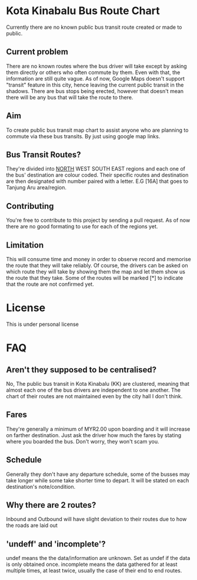# Kota Kinabalu Bus Route Chart
Currently there are no known public bus transit route created or made to public.

## Current problem
There are no known routes where the bus driver will take except by asking them directly or others who often commute by them. Even with that, the information are still quite vague. As of now, Google Maps doesn't support "transit" feature in this city, hence leaving the current public transit in the shadows. There are bus stops being erected, however that doesn't mean there will be any bus that will take the route to there.

## Aim
To create public bus transit map chart to assist anyone who are planning to commute via these bus transits. By just using google map links.

## Bus Transit Routes?
They're divided into [NORTH](North_BLUE.html) WEST SOUTH EAST regions and each one of the bus' destination are colour coded. Their specific routes and destination are then designated with number paired with a letter. E.G [16A] that goes to Tanjung Aru area/region.

## Contributing
You're free to contribute to this project by sending a pull request. As of now there are no good formating to use for each of the regions yet.

## Limitation
This will consume time and money in order to observe record and memorise the route that they will take reliably. Of course, the drivers can be asked on which route they will take by showing them the map and let them show us the route that they take. Some of the routes will be marked [*] to indicate that the route are not confirmed yet.

# License
This is under personal license

# FAQ

## Aren't they supposed to be centralised?
No, The public bus transit in Kota Kinabalu (KK) are clustered, meaning that almost each one of the bus drivers are independent to one another. The chart of their routes are not maintained even by the city hall I don't think.

## Fares
They're generally a minimum of MYR2.00 upon boarding and it will increase on farther destination. Just ask the driver how much the fares by stating where you boarded the bus. Don't worry, they won't scam you.

## Schedule
Generally they don't have any departure schedule, some of the busses may take longer while some take shorter time to depart. It will be stated on each destination's note/condition.

## Why there are 2 routes?
Inbound and Outbound will have slight deviation to their routes due to how the roads are laid out

## 'undeff' and 'incomplete'?
undef means the the data/information are unknown. Set as undef if the data is only obtained once. 
incomplete means the data gathered for at least multiple times, at least twice, usually the case of their end to end routes.